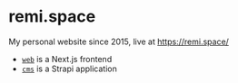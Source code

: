 # remi.space

My personal website since 2015, live at https://remi.space/

- [`web`](https://github.com/remidej/remi.space/tree/main/web) is a Next.js frontend
- [`cms`](https://github.com/remidej/remi.space/tree/main/cms) is a Strapi application
